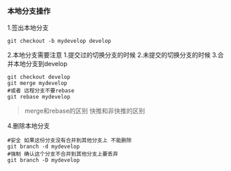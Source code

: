 ### 本地分支操作
1.签出本地分支
```
git checkout -b mydevelop develop
```
2.本地分支需要注意
    1.提交过的切换分支的时候
    2.未提交的切换分支的时候
3.合并本地分支到develop
```
git checkout develop
git merge mydevelop
#或者 远程分支不要rebase
git rebase mydevelop 
```
> merge和rebase的区别 快推和非快推的区别

4.删除本地分支
```
#安全 如果这份分支没有合并到其他分支上 不能删除
git branch -d mydevelop 
#强制 确认这个分支不合并到其他分支上要丢弃
git branch -D mydevelop
```